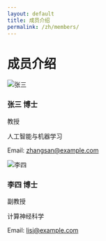 ```yaml
---
layout: default
title: 成员介绍
permalink: /zh/members/
---
```


# 成员介绍

<div class="members-container">
  <div class="member-card">
    <img src="https://via.placeholder.com/150" alt="张三">
    <h3>张三 博士</h3>
    <p>教授</p>
    <p>人工智能与机器学习</p>
    <p>Email: <a href="mailto:zhangsan@example.com">zhangsan@example.com</a></p>
  </div>
  <div class="member-card">
    <img src="https://via.placeholder.com/150" alt="李四">
    <h3>李四 博士</h3>
    <p>副教授</p>
    <p>计算神经科学</p>
    <p>Email: <a href="mailto:lisi@example.com">lisi@example.com</a></p>
  </div>
</div>
